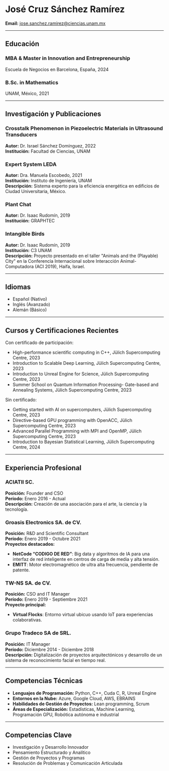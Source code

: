 # José Cruz Sánchez Ramírez

**Email:** jose.sanchez.ramirez@ciencias.unam.mx  

---

## Educación

### MBA & Master in Innovation and Entrepreneurship  
Escuela de Negocios en Barcelona, España, 2024  

### B.Sc. in Mathematics  
UNAM, México, 2021  

---

## Investigación y Publicaciones

### Crosstalk Phenomenon in Piezoelectric Materials in Ultrasound Transducers  
**Autor:** Dr. Israel Sánchez Domínguez, 2022  
**Institución:** Facultad de Ciencias, UNAM  

### Expert System LEDA  
**Autor:** Dra. Manuela Escobedo, 2021  
**Institución:** Instituto de Ingeniería, UNAM  
**Descripción:** Sistema experto para la eficiencia energética en edificios de Ciudad Universitaria, México.  

### Plant Chat  
**Autor:** Dr. Isaac Rudomín, 2019  
**Institución:** GRAPHTEC  

### Intangible Birds  
**Autor:** Dr. Isaac Rudomín, 2019  
**Institución:** C3 UNAM  
**Descripción:** Proyecto presentado en el taller "Animals and the (Playable) City" en la Conferencia Internacional sobre Interacción Animal-Computadora (ACI 2019), Haifa, Israel.  

---

## Idiomas

- Español (Nativo)
- Inglés (Avanzado)
- Alemán (Básico)

---

## Cursos y Certificaciones Recientes

Con certificado de participación:

- High-performance scientific computing in C++, Jülich Supercomputing Centre, 2023
- Introduction to Scalable Deep Learning, Jülich Supercomputing Centre, 2023
- Introduction to Unreal Engine for Science, Jülich Supercomputing Centre, 2023
- Summer School on Quantum Information Processing- Gate-based and Annealing Systems, Jülich Supercomputing Centre, 2023

Sin certificado:

- Getting started with AI on supercomputers, Jülich Supercomputing Centre, 2023
- Directive-based GPU programming with OpenACC, Jülich Supercomputing Centre, 2023
- Advanced Parallel Programming with MPI and OpenMP, Jülich Supercomputing Centre, 2023
- Introduction to Bayesian Statistical Learning, Jülich Supercomputing Centre, 2024

---

## Experiencia Profesional

### ACIATII SC.  
**Posición:** Founder and CSO  
**Período:** Enero 2016 - Actual  
**Descripción:** Creación de una asociación para el arte, la ciencia y la tecnología.  

### Groasis Electronics SA. de CV.  
**Posición:** R&D and Scientific Consultant  
**Período:** Enero 2019 - Octubre 2021  
**Proyectos destacados:**  
- **NetCode “CODIGO DE RED”**: Big data y algoritmos de IA para una interfaz de red inteligente en centros de carga de media y alta tensión.  
- **EMITT**: Motor electromagnético de ultra alta frecuencia, pendiente de patente.  

### TW-NS SA. de CV.  
**Posición:** CSO and IT Manager  
**Período:** Enero 2019 - Septiembre 2021  
**Proyecto principal:**  
- **Virtual Flocks**: Entorno virtual ubicuo usando IoT para experiencias colaborativas.

### Grupo Tradeco SA de SRL.  
**Posición:** IT Manager  
**Período:** Diciembre 2014 - Diciembre 2018  
**Descripción:** Digitalización de proyectos arquitectónicos y desarrollo de un sistema de reconocimiento facial en tiempo real.  

---

## Competencias Técnicas

- **Lenguajes de Programación:** Python, C++, Cuda C, R, Unreal Engine
- **Entornos en la Nube:** Azure, Google Cloud, AWS, EBRAINS
- **Habilidades de Gestión de Proyectos:** Lean programming, Scrum
- **Áreas de Especialización:** Estadísticas, Machine Learning, Programación GPU, Robótica autónoma e industrial

---

## Competencias Clave

- Investigación y Desarrollo Innovador
- Pensamiento Estructurado y Analítico
- Gestión de Proyectos y Programas
- Resolución de Problemas y Comunicación Articulada
